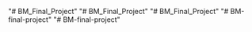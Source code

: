 "# BM_Final_Project" 
"# BM_Final_Project" 
"# BM_Final_Project" 
"# BM-final-project" 
"# BM-final-project" 
